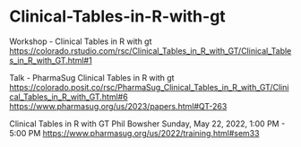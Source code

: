 # Clinical-Tables-in-R-with-gt
Workshop - Clinical Tables in R with gt
https://colorado.rstudio.com/rsc/Clinical_Tables_in_R_with_GT/Clinical_Tables_in_R_with_GT.html#1

Talk - PharmaSug Clinical Tables in R with gt
https://colorado.posit.co/rsc/PharmaSug_Clinical_Tables_in_R_with_GT/Clinical_Tables_in_R_with_GT.html#6
https://www.pharmasug.org/us/2023/papers.html#QT-263

Clinical Tables in R with GT
Phil Bowsher
Sunday, May 22, 2022, 1:00 PM - 5:00 PM
https://www.pharmasug.org/us/2022/training.html#sem33

